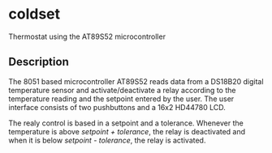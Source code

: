 # coldset
Thermostat using the AT89S52 microcontroller

## Description
The 8051 based microcontroller AT89S52 reads data from a DS18B20 digital temperature sensor and activate/deactivate a relay according to the temperature reading and the setpoint entered by the user. The user interface consists of two pushbuttons and a 16x2 HD44780 LCD.

The realy control is based in a setpoint and a tolerance. Whenever the temperature is above *setpoint + tolerance*, the relay is deactivated and when it is below *setpoint - tolerance*, the relay is activated.
